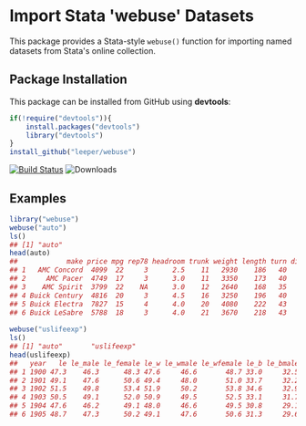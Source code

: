 # Import Stata 'webuse' Datasets #

This package provides a Stata-style `webuse()` function for importing named datasets from Stata's online collection.

## Package Installation ##

This package can be installed from GitHub using **devtools**:

```R
if(!require("devtools")){
    install.packages("devtools")
    library("devtools")
}
install_github("leeper/webuse")
```

[![Build Status](https://travis-ci.org/leeper/webuse.png?branch=master)](https://travis-ci.org/leeper/webuse)
![Downloads](http://cranlogs.r-pkg.org/badges/webuse)

## Examples ##

```R
library("webuse")
webuse("auto")
ls()
## [1] "auto"
head(auto)
##            make price mpg rep78 headroom trunk weight length turn displacement gear_ratio foreign
## 1   AMC Concord  4099  22     3      2.5    11   2930    186   40          121       3.58       0
## 2     AMC Pacer  4749  17     3      3.0    11   3350    173   40          258       2.53       0
## 3    AMC Spirit  3799  22    NA      3.0    12   2640    168   35          121       3.08       0
## 4 Buick Century  4816  20     3      4.5    16   3250    196   40          196       2.93       0
## 5 Buick Electra  7827  15     4      4.0    20   4080    222   43          350       2.41       0
## 6 Buick LeSabre  5788  18     3      4.0    21   3670    218   43          231       2.73       0
 
webuse("uslifeexp")
ls()
## [1] "auto"       "uslifeexp"
head(uslifeexp)
##   year   le le_male le_female le_w le_wmale le_wfemale le_b le_bmale le_bfemale
## 1 1900 47.3    46.3      48.3 47.6     46.6       48.7 33.0     32.5       33.5
## 2 1901 49.1    47.6      50.6 49.4     48.0       51.0 33.7     32.2       35.3
## 3 1902 51.5    49.8      53.4 51.9     50.2       53.8 34.6     32.9       36.4
## 4 1903 50.5    49.1      52.0 50.9     49.5       52.5 33.1     31.7       34.6
## 5 1904 47.6    46.2      49.1 48.0     46.6       49.5 30.8     29.1       32.7
## 6 1905 48.7    47.3      50.2 49.1     47.6       50.6 31.3     29.6       33.1
```